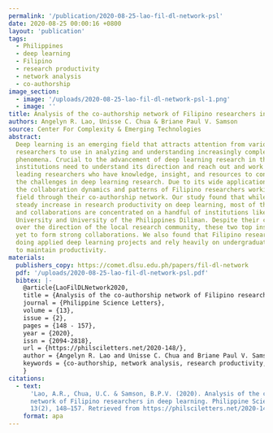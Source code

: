 ```yaml
---
permalink: '/publication/2020-08-25-lao-fil-dl-network-psl'
date: 2020-08-25 00:00:16 +0800
layout: 'publication'
tags:
  - Philippines
  - deep learning
  - Filipino
  - research productivity
  - network analysis
  - co-authorship
image_section:
  - image: '/uploads/2020-08-25-lao-fil-dl-network-psl-1.png'
  - image: ''
title: Analysis of the co-authorship network of Filipino researchers in deep learning
authors: Angelyn R. Lao, Unisse C. Chua & Briane Paul V. Samson
source: Center For Complexity & Emerging Technologies
abstract:
  Deep learning is an emerging field that attracts attention from various
  researchers to use in analyzing and understanding increasingly complex systems and
  phenomena. Crucial to the advancement of deep learning research in the Philippines,
  institutions need to understand its direction and reach out and work with other
  leading researchers who have knowledge, insight, and resources to contribute to
  the challenges in deep learning research. Due to its wide application, we analyzed
  the collaboration dynamics and patterns of Filipino researchers working in this
  field through their co-authorship network. Our study found that while there is a
  steady increase in research productivity on deep learning, most of the publications
  and collaborations are concentrated on a handful of institutions like De La Salle
  University and University of the Philippines Diliman. Despite their current control
  over the direction of the local research community, these two top institutions have
  yet to form strong collaborations. We also found that Filipino researchers are mostly
  doing applied deep learning projects and rely heavily on undergraduate students
  to maintain productivity.
materials:
  publishers_copy: https://comet.dlsu.edu.ph/papers/fil-dl-network
  pdf: '/uploads/2020-08-25-lao-fil-dl-network-psl.pdf'
  bibtex: |-
    @article{LaoFilDLNetwork2020,
    title = {Analysis of the co-authorship network of Filipino researchers in deep learning},
    journal = {Philippine Science Letters},
    volume = {13},
    issue = {2},
    pages = {148 - 157},
    year = {2020},
    issn = {2094-2818},
    url = {https://philsciletters.net/2020-148/},
    author = {Angelyn R. Lao and Unisse C. Chua and Briane Paul V. Samson},
    keywords = {co-authorship, network analysis, research productivity, Filipino, deep learning, Philippines}
    }
citations:
  - text:
      'Lao, A.R., Chua, U.C. & Samson, B.P.V. (2020). Analysis of the co-authorship
      network of Filipino researchers in deep learning. Philippine Science Letters,
      13(2), 148–157. Retrieved from https://philsciletters.net/2020-148/ '
    format: apa
---
```

